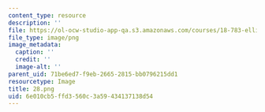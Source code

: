 ```yaml
---
content_type: resource
description: ''
file: https://ol-ocw-studio-app-qa.s3.amazonaws.com/courses/18-783-elliptic-curves-spring-2021/6e010cb5ffd3560c3a59434137138d54_28.png
file_type: image/png
image_metadata:
  caption: ''
  credit: ''
  image-alt: ''
parent_uid: 71be6ed7-f9eb-2665-2815-bb0796215dd1
resourcetype: Image
title: 28.png
uid: 6e010cb5-ffd3-560c-3a59-434137138d54
---
```

